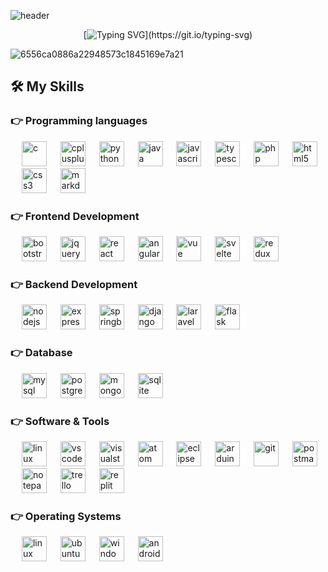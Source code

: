 


![header](https://capsule-render.vercel.app/api?type=waving&color=gradient&height=200&section=header&text=Simpler%20Hacking&fontSize=50&animation=fadeIn&fontAlignY=38&desc=Security%20Architect%20|%20Programmer%20|%20Teacher%20|&desBloggerAlign=62)

<div align="center">

[![Typing SVG](https://readme-typing-svg.demolab.com?font=Montserrat&color=%2300FF00&size=24&center=true&vCenter=true&width=900&height=60&lines=Welcome+to+my+GitHub+Profile.;I'm+Simpler+Hacking.;Also+known+as+S.H.;I+founded+www.SimplerHacking.com;An+innovative+education+platform.;Feel+free+to+connect+with+me.)](https://git.io/typing-svg)

</div>

![6556ca0886a22948573c1845169e7a21](https://github.com/simplerhacking/simplerhacking/assets/141525149/feaa62b1-1e5d-4e32-8f39-32c7b0eaf856)



## 🛠️ My Skills

### 👉 Programming languages

<p align="left"> 
  &emsp;
  <img src="https://img.shields.io/badge/C-00599C?style=for-the-badge&logo=c&logoColor=white" alt="c" height="40"/>
  &emsp;
  <img src="https://img.shields.io/badge/C++-00599C?style=for-the-badge&logo=c%2B%2B&logoColor=white" alt="cplusplus" height="40"/>
  &emsp;
  <img src="https://img.shields.io/badge/Python-3776AB?style=for-the-badge&logo=python&logoColor=white" alt="python" height="40"/>
  &emsp;
  <img src="https://img.shields.io/badge/Java-ED8B00?style=for-the-badge&logo=java&logoColor=white" alt="java" height="40"/>
  &emsp;
  <img src="https://img.shields.io/badge/JavaScript-F7DF1E?style=for-the-badge&logo=javascript&logoColor=black" alt="javascript" height="40"/>
  &emsp;
  <img src="https://img.shields.io/badge/TypeScript-007ACC?style=for-the-badge&logo=typescript&logoColor=white" alt="typescript" height="40"/>
  &emsp;
  <img src="https://img.shields.io/badge/PHP-777BB4?style=for-the-badge&logo=php&logoColor=white" alt="php" height="40"/>
  &emsp;
  <img src="https://img.shields.io/badge/HTML5-E34F26?style=for-the-badge&logo=html5&logoColor=white" alt="html5" height="40"/>
  &emsp;
  <img src="https://img.shields.io/badge/CSS3-1572B6?style=for-the-badge&logo=css3&logoColor=white" alt="css3" height="40"/>
  &emsp;
  <img src="https://img.shields.io/badge/Markdown-000000?style=for-the-badge&logo=markdown&logoColor=white" alt="markdown" height="40"/>
</p>

### 👉 Frontend Development
<p align="left"> 
  &emsp;
  <img src="https://img.shields.io/badge/Bootstrap-563D7C?style=for-the-badge&logo=bootstrap&logoColor=white" alt="bootstrap" height="40"/>
  &emsp;
  <img src="https://img.shields.io/badge/jQuery-0769AD?style=for-the-badge&logo=jquery&logoColor=white" alt="jquery" height="40"/>
  &emsp;
  <img src="https://img.shields.io/badge/React-20232A?style=for-the-badge&logo=react&logoColor=61DAFB" alt="react" height="40"/>
  &emsp;
  <img src="https://img.shields.io/badge/Angular-DD0031?style=for-the-badge&logo=angular&logoColor=white" alt="angular" height="40"/>
  &emsp;
  <img src="https://img.shields.io/badge/Vue.js-35495E?style=for-the-badge&logo=vue.js&logoColor=4FC08D" alt="vue" height="40"/>
  &emsp;
  <img src="https://img.shields.io/badge/Svelte-FF3E00?style=for-the-badge&logo=svelte&logoColor=white" alt="svelte" height="40"/>
  &emsp;
  <img src="https://img.shields.io/badge/Redux-764ABC?style=for-the-badge&logo=redux&logoColor=white" alt="redux" height="40"/>
</p>

### 👉 Backend Development
<p align="left">
  &emsp;
  <img src="https://img.shields.io/badge/Node.js-43853D?style=for-the-badge&logo=node.js&logoColor=white" alt="nodejs" height="40"/>
  &emsp;
  <img src="https://img.shields.io/badge/Express.js-404D59?style=for-the-badge&logo=express&logoColor=white" alt="expressjs" height="40"/>
  &emsp;
  <img src="https://img.shields.io/badge/Spring_Boot-F2F4F9?style=for-the-badge&logo=spring-boot" alt="springboot" height="40"/>
  &emsp;
  <img src="https://img.shields.io/badge/Django-092E20?style=for-the-badge&logo=django&logoColor=white" alt="django" height="40"/>
  &emsp;
  <img src="https://img.shields.io/badge/Laravel-FF2D20?style=for-the-badge&logo=laravel&logoColor=white" alt="laravel" height="40"/>
  &emsp;
  <img src="https://img.shields.io/badge/Flask-000000?style=for-the-badge&logo=flask&logoColor=white" alt="flask" height="40"/>
</p>

### 👉 Database
<p align="left">
  &emsp;
  <img src="https://img.shields.io/badge/MySQL-00000F?style=for-the-badge&logo=mysql&logoColor=white" alt="mysql" height="40"/>
  &emsp;
  <img src="https://img.shields.io/badge/PostgreSQL-316192?style=for-the-badge&logo=postgresql&logoColor=white" alt="postgresql" height="40"/>
  &emsp;
  <img src="https://img.shields.io/badge/MongoDB-4EA94B?style=for-the-badge&logo=mongodb&logoColor=white" alt="mongodb" height="40"/>
  &emsp;
  <img src="https://img.shields.io/badge/SQLite-07405E?style=for-the-badge&logo=sqlite&logoColor=white" alt="sqlite" height="40"/>
</p>

### 👉 Software & Tools
 
<p>
  &emsp;
    <img src="https://img.shields.io/badge/Linux-FCC624?style=for-the-badge&logo=linux&logoColor=black" alt="linux" height="40"/>
  &emsp;
    <img src="https://img.shields.io/badge/Visual_Studio_Code-0078D4?style=for-the-badge&logo=visual%20studio%20code&logoColor=white" alt="vscode" height="40"/>
  &emsp;
    <img src="https://img.shields.io/badge/Visual_Studio-5C2D91?style=for-the-badge&logo=visual%20studio&logoColor=white" alt="visualstudio" height="40"/>
  &emsp;
    <img src="https://img.shields.io/badge/Atom-66595C?style=for-the-badge&logo=Atom&logoColor=white" alt="atom" height="40"/>
  &emsp;
    <img src="https://img.shields.io/badge/Eclipse-2C2255?style=for-the-badge&logo=eclipse&logoColor=white" alt="eclipse" height="40"/>
  &emsp;
    <img src="https://img.shields.io/badge/Arduino_IDE-00979D?style=for-the-badge&logo=arduino&logoColor=white" alt="arduino" height="40"/>
  &emsp;
    <img src="https://img.shields.io/badge/Git-F05032?style=for-the-badge&logo=git&logoColor=white" alt="git" height="40"/>
  &emsp;
    <img src="https://img.shields.io/badge/Postman-FF6C37?style=for-the-badge&logo=Postman&logoColor=white" alt="postman" height="40"/>
  &emsp;
    <img src="https://img.shields.io/badge/Notepad++-90E59A.svg?style=for-the-badge&logo=notepad%2B%2B&logoColor=black" alt="notepadplusplus" height="40"/>
  &emsp;
    <img src="https://img.shields.io/badge/Trello-0052CC?style=for-the-badge&logo=trello&logoColor=white" alt="trello" height="40"/>
  &emsp;
    <img src="https://img.shields.io/badge/replit-667881?style=for-the-badge&logo=replit&logoColor=white" alt="replit" height="40"/>  
</p>

### 👉 Operating Systems

<p>
  &emsp;
    <img src="https://img.shields.io/badge/Linux-FCC624?style=for-the-badge&logo=linux&logoColor=black" alt="linux" height="40"/>
  &emsp;
    <img src="https://img.shields.io/badge/Ubuntu-E95420?style=for-the-badge&logo=ubuntu&logoColor=white" alt="ubuntu" height="40"/>
  &emsp;
    <img src="https://img.shields.io/badge/Windows-0078D6?style=for-the-badge&logo=windows&logoColor=white" alt="windows" height="40"/>
  &emsp;
    <img src="https://img.shields.io/badge/Android-3DDC84?style=for-the-badge&logo=android&logoColor=white" alt="android" height="40"/>
</p>

<br/>


